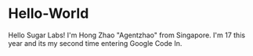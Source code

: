 # Hello-World

Hello Sugar Labs! I'm Hong Zhao "Agentzhao" from Singapore. 
I'm 17 this year and its my second time entering Google Code In.
